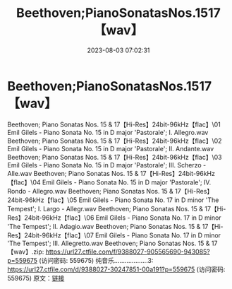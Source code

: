 ﻿---
title: Beethoven;PianoSonatasNos.1517【wav】
date: 2023-08-03 07:02:31
categories: 古典音乐、新世纪、纯音雅乐
tags: 纯音雅乐
---
# Beethoven;PianoSonatasNos.1517【wav】

Beethoven; Piano Sonatas Nos. 15 &
17【Hi-Res】24bit-96kHz【flac】\01 Emil Gilels - Piano Sonata No. 15 in
D major 'Pastorale'; I. Allegro.wav
Beethoven; Piano Sonatas Nos. 15 &
17【Hi-Res】24bit-96kHz【flac】\02 Emil Gilels - Piano Sonata No. 15 in
D major 'Pastorale'; II. Andante.wav
Beethoven; Piano Sonatas Nos. 15 &
17【Hi-Res】24bit-96kHz【flac】\03 Emil Gilels - Piano Sonata No. 15 in
D major 'Pastorale'; III. Scherzo - Alle.wav
Beethoven; Piano Sonatas Nos. 15 &
17【Hi-Res】24bit-96kHz【flac】\04 Emil Gilels - Piano Sonata No. 15 in
D major 'Pastorale'; IV. Rondo - Allegro.wav
Beethoven; Piano Sonatas Nos. 15 &
17【Hi-Res】24bit-96kHz【flac】\05 Emil Gilels - Piano Sonata No. 17 in
D minor 'The Tempest'; I. Largo - Allegr.wav
Beethoven; Piano Sonatas Nos. 15 &
17【Hi-Res】24bit-96kHz【flac】\06 Emil Gilels - Piano Sonata No. 17 in
D minor 'The Tempest'; II. Adagio.wav
Beethoven; Piano Sonatas Nos. 15 &
17【Hi-Res】24bit-96kHz【flac】\07 Emil Gilels - Piano Sonata No. 17 in
D minor 'The Tempest'; III. Allegretto.wav
Beethoven; Piano Sonatas Nos. 15 & 17【wav】.zip: https://url27.ctfile.com/f/9388027-905565690-943085?p=559675
(访问密码: 559675)
纯音乐...................3: https://url27.ctfile.com/d/9388027-30247851-00a191?p=559675
(访问密码: 559675)
原文：[链接](https://blog.sina.com.cn/s/blog_1647c7e76010312y6.html)